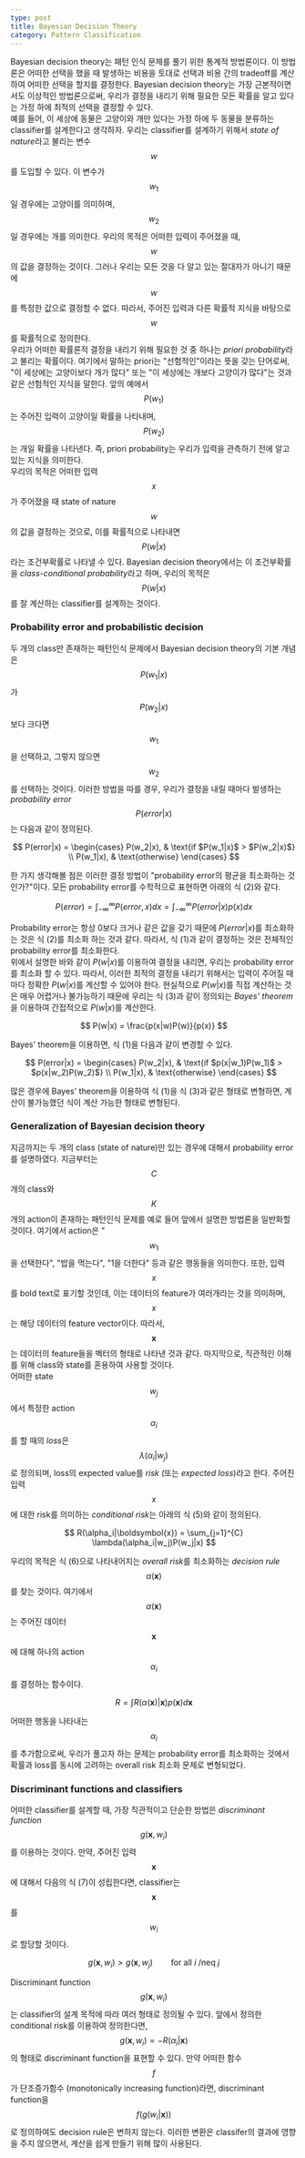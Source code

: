 ```yaml
---
type: post
title: Bayesian Decision Theory
category: Pattern Classification
---
```


Bayesian decision theory는 패턴 인식 문제를 풀기 위한 통계적 방법론이다. 이 방법론은 어떠한 선택을 했을 때 발생하는 비용을 토대로 선택과 비용 간의 tradeoff를 계산하여 어떠한 선택을 할지를 결정한다. Bayesian decision theory는 가장 근본적이면서도 이상적인 방법론으로써, 우리가 결정을 내리기 위해 필요한 모든 확률을 알고 있다는 가정 하에 최적의 선택을 결정할 수 있다.
<br />
예를 들어, 이 세상에 동물은 고양이와 개만 있다는 가정 하에 두 동물을 분류하는 classifier를 설계한다고 생각하자. 우리는 classifier를 설계하기 위해서 *state of nature*라고 불리는 변수 $$w$$를 도입할 수 있다. 이 변수가 $$w_1$$일 경우에는 고양이를 의미하며, $$w_2$$일 경우에는 개를 의미한다. 우리의 목적은 어떠한 입력이 주어졌을 때, $$w$$의 값을 결정하는 것이다. 그러나 우리는 모든 것을 다 알고 있는 절대자가 아니기 때문에 $$w$$를 특정한 값으로 결정할 수 없다. 따라서, 주어진 입력과 다른 확률적 지식을 바탕으로 $$w$$를 확률적으로 정의한다.
<br />
우리가 어떠한 확률론적 결정을 내리기 위해 필요한 것 중 하나는 *priori probability*라고 불리는 확률이다. 여기에서 말하는 priori는 "선험적인"이라는 뜻을 갖는 단어로써, "이 세상에는 고양이보다 개가 많다" 또는 "이 세상에는 개보다 고양이가 많다"는 것과 같은 선험적인 지식을 말한다. 앞의 예에서 $$P(w_1)$$는 주어진 입력이 고양이일 확률을 나타내며, $$P(w_2)$$는 개일 확률을 나타낸다. 즉, priori probability는 우리가 입력을 관측하기 전에 알고 있는 지식을 의미한다.
<br />
우리의 목적은 어떠한 입력 $$x$$가 주어졌을 때 state of nature $$w$$의 값을 결정하는 것으로, 이를 확률적으로 나타내면 $$P(w|x)$$라는 조건부확률로 나타낼 수 있다. Bayesian decision theory에서는 이 조건부확률을 *class-conditional probability*라고 하며, 우리의 목적은 $$P(w|x)$$를 잘 계산하는 classifier를 설계하는 것이다.
<br />
### Probability error and probabilistic decision
두 개의 class만 존재하는 패턴인식 문제에서 Bayesian decision theory의 기본 개념은 $$P(w_1|x)$$가 $$P(w_2|x)$$보다 크다면 $$w_1$$을 선택하고, 그렇지 않으면 $$w_2$$를 선택하는 것이다. 이러한 방법을 따를 경우, 우리가 결정을 내릴 때마다 발생하는 *probability error* $$P(error|x)$$는 다음과 같이 정의된다.

$$
P(error|x) =
\begin{cases}
P(w_2|x),  & \text{if $P(w_1|x)$ > $P(w_2|x)$} \\
P(w_1|x), & \text{otherwise}
\end{cases}
$$

한 가지 생각해볼 점은 이러한 결정 방법이 "probability error의 평균을 최소화하는 것인가?"이다. 모든 probability error를 수학적으로 표현하면 아래의 식 (2)와 같다.

$$
P(error) = \int_{-\infty}^\infty P(error, x) dx = \int_{-\infty}^\infty P(error|x)p(x) dx
$$

Probability error는 항상 0보다 크거나 같은 값을 갖기 때문에 $P(error|x)$를 최소화하는 것은 식 (2)를 최소화 하는 것과 같다. 따라서, 식 (1)과 같이 결정하는 것은 전체적인 probability error를 최소화한다.
<br />
위에서 설명한 바와 같이 $P(w|x)$를 이용하여 결정을 내리면, 우리는 probability error를 최소화 할 수 있다. 따라서, 이러한 최적의 결정을 내리기 위해서는 입력이 주어질 때마다 정확한 $P(w|x)$를 계산할 수 있어야 한다. 현실적으로 $P(w|x)$를 직접 계산하는 것은 매우 어렵거나 불가능하기 때문에 우리는 식 (3)과 같이 정의되는 *Bayes' theorem*을 이용하여 간접적으로 $P(w|x)$를 계산한다.

$$
P(w|x) = \frac{p(x|w)P(w)}{p(x)}
$$

Bayes' theorem을 이용하면, 식 (1)을 다음과 같이 변경할 수 있다.

$$
P(error|x) =
\begin{cases}
P(w_2|x),  & \text{if $p(x|w_1)P(w_1)$ > $p(x|w_2)P(w_2)$} \\
P(w_1|x), & \text{otherwise}
\end{cases}
$$

많은 경우에 Bayes' theorem을 이용하여 식 (1)을 식 (3)과 같은 형태로 변형하면, 계산이 불가능했던 식이 계산 가능한 형태로 변형된다.
<br />
### Generalization of Bayesian decision theory
지금까지는 두 개의 class (state of nature)만 있는 경우에 대해서 probability error를 설명하였다. 지금부터는 $$C$$개의 class와 $$K$$개의 action이 존재하는 패턴인식 문제를 예로 들어 앞에서 설명한 방법론을 일반화할 것이다. 여기에서 action은 "$$w_1$$을 선택한다", "밥을 먹는다", "1을 더한다" 등과 같은 행동들을 의미한다. 또한, 입력 $$x$$를 bold text로 표기할 것인데, 이는 데이터의 feature가 여러개라는 것을 의미하며, $$x$$는 해당 데이터의 feature vector이다. 따라서, $$\boldsymbol{x}$$는 데이터의 feature들을 벡터의 형태로 나타낸 것과 같다. 마지막으로, 직관적인 이해를 위해 class와 state를 혼용하여 사용할 것이다.
<br />
어떠한 state $$w_j$$에서 특정한 action $$\alpha_i$$를 할 때의 *loss*은 $$\lambda(\alpha_i|w_j)$$로 정의되며, loss의 expected value를 *risk* (또는 *expected loss*)라고 한다. 주어진 입력 $$x$$에 대한 risk를 의미하는 *conditional risk*는 아래의 식 (5)와 같이 정의된다.

$$
R(\alpha_i|\boldsymbol{x}) = \sum_{j=1}^{C} \lambda(\alpha_i|w_j)P(w_j|x)
$$

우리의 목적은 식 (6)으로 나타내어지는 *overall risk*를 최소화하는 *decision rule* $$\alpha(\boldsymbol{x})$$를 찾는 것이다. 여기에서 $$\alpha(\boldsymbol{x})$$는 주어진 데이터 $$\boldsymbol{x}$$에 대해 하나의 action $$\alpha_i$$를 결정하는 함수이다.

$$
R = \int R(\alpha(\boldsymbol{x})|\boldsymbol{x})p(\boldsymbol{x}) d\boldsymbol{x}
$$

어떠한 행동을 나타내는 $$\alpha_i$$를 추가함으로써, 우리가 풀고자 하는 문제는 probability error를 최소화하는 것에서 확률과 loss를 동시에 고려하는 overall risk 최소화 문제로 변형되었다.
<br />
### Discriminant functions and classifiers
어떠한 classifier를 설계할 때, 가장 직관적이고 단순한 방법은 *discriminant function* $$g(\boldsymbol{x}, w_i)$$를 이용하는 것이다. 만약, 주어진 입력 $$\boldsymbol{x}$$에 대해서 다음의 식 (7)이 성립한다면, classifier는 $$\boldsymbol{x}$$를 $$w_i$$로 할당할 것이다.

$$
g(\boldsymbol{x}, w_i) > g(\boldsymbol{x}, w_j) \qquad \text{for all $i$ /neq $j$}
$$

Discriminant function $$g(\boldsymbol{x}, w_i)$$는 classifier의 설계 목적에 따라 여러 형태로 정의될 수 있다. 앞에서 정의한 conditional risk를 이용하여 정의한다면, $$g(\boldsymbol{x}, w_i) = -R(\alpha_i|\boldsymbol{x})$$의 형태로 discriminant function을 표현할 수 있다. 만약 어떠한 함수 $$f$$가 단조증가함수 (monotonically increasing function)라면, discriminant function을 $$f(g(w_i|\boldsymbol{x}))$$로 정의하여도 decision rule은 변하지 않는다. 이러한 변환은 classifer의 결과에 영향을 주지 않으면서, 계산을 쉽게 만들기 위해 많이 사용된다.
